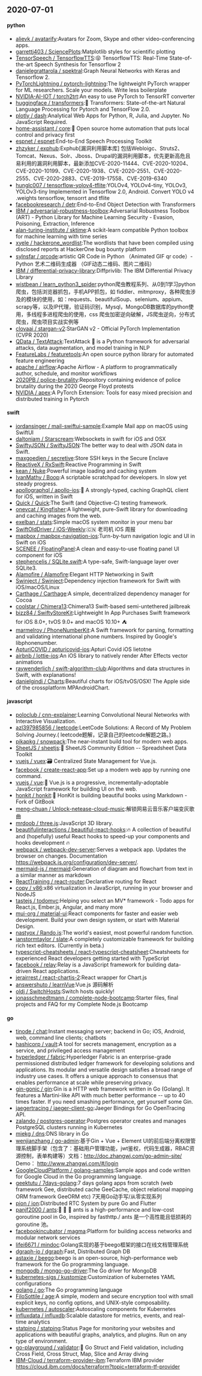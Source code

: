 ## 2020-07-01

#### python
* [alievk / avatarify](https://github.com/alievk/avatarify):Avatars for Zoom, Skype and other video-conferencing apps.
* [garrettj403 / SciencePlots](https://github.com/garrettj403/SciencePlots):Matplotlib styles for scientific plotting
* [TensorSpeech / TensorflowTTS](https://github.com/TensorSpeech/TensorflowTTS):😝
TensorflowTTS: Real-Time State-of-the-art Speech Synthesis for Tensorflow 2
* [danielegrattarola / spektral](https://github.com/danielegrattarola/spektral):Graph Neural Networks with Keras and Tensorflow 2.
* [PyTorchLightning / pytorch-lightning](https://github.com/PyTorchLightning/pytorch-lightning):The lightweight PyTorch wrapper for ML researchers. Scale your models. Write less boilerplate
* [NVIDIA-AI-IOT / torch2trt](https://github.com/NVIDIA-AI-IOT/torch2trt):An easy to use PyTorch to TensorRT converter
* [huggingface / transformers](https://github.com/huggingface/transformers):🤗
Transformers: State-of-the-art Natural Language Processing for Pytorch and TensorFlow 2.0.
* [plotly / dash](https://github.com/plotly/dash):Analytical Web Apps for Python, R, Julia, and Jupyter. No JavaScript Required.
* [home-assistant / core](https://github.com/home-assistant/core):🏡
Open source home automation that puts local control and privacy first
* [espnet / espnet](https://github.com/espnet/espnet):End-to-End Speech Processing Toolkit
* [zhzyker / exphub](https://github.com/zhzyker/exphub):Exphub[漏洞利用脚本库] 包括Webloigc、Struts2、Tomcat、Nexus、Solr、Jboss、Drupal的漏洞利用脚本，优先更新高危且易利用的漏洞利用脚本，最新添加CVE-2020-11444、CVE-2020-10204、CVE-2020-10199、CVE-2020-1938、CVE-2020-2551、CVE-2020-2555、CVE-2020-2883、CVE-2019-17558、CVE-2019-6340
* [hunglc007 / tensorflow-yolov4-tflite](https://github.com/hunglc007/tensorflow-yolov4-tflite):YOLOv4, YOLOv4-tiny, YOLOv3, YOLOv3-tiny Implemented in Tensorflow 2.0, Android. Convert YOLO v4 .weights tensorflow, tensorrt and tflite
* [facebookresearch / detr](https://github.com/facebookresearch/detr):End-to-End Object Detection with Transformers
* [IBM / adversarial-robustness-toolbox](https://github.com/IBM/adversarial-robustness-toolbox):Adversarial Robustness Toolbox (ART) - Python Library for Machine Learning Security - Evasion, Poisoning, Extraction, Inference
* [alan-turing-institute / sktime](https://github.com/alan-turing-institute/sktime):A scikit-learn compatible Python toolbox for machine learning with time series
* [xyele / hackerone_wordlist](https://github.com/xyele/hackerone_wordlist):The wordlists that have been compiled using disclosed reports at HackerOne bug bounty platform
* [sylnsfar / qrcode](https://github.com/sylnsfar/qrcode):artistic QR Code in Python （Animated GIF qr code）- Python 艺术二维码生成器 （GIF动态二维码、图片二维码）
* [IBM / differential-privacy-library](https://github.com/IBM/differential-privacy-library):Diffprivlib: The IBM Differential Privacy Library
* [wistbean / learn_python3_spider](https://github.com/wistbean/learn_python3_spider):python爬虫教程系列、从0到1学习python爬虫，包括浏览器抓包，手机APP抓包，如 fiddler、mitmproxy，各种爬虫涉及的模块的使用，如：requests、beautifulSoup、selenium、appium、scrapy等，以及IP代理，验证码识别，Mysql，MongoDB数据库的python使用，多线程多进程爬虫的使用，css 爬虫加密逆向破解，JS爬虫逆向，分布式爬虫，爬虫项目实战实例等
* [clovaai / stargan-v2](https://github.com/clovaai/stargan-v2):StarGAN v2 - Official PyTorch Implementation (CVPR 2020)
* [QData / TextAttack](https://github.com/QData/TextAttack):TextAttack
🐙
is a Python framework for adversarial attacks, data augmentation, and model training in NLP
* [FeatureLabs / featuretools](https://github.com/FeatureLabs/featuretools):An open source python library for automated feature engineering
* [apache / airflow](https://github.com/apache/airflow):Apache Airflow - A platform to programmatically author, schedule, and monitor workflows
* [2020PB / police-brutality](https://github.com/2020PB/police-brutality):Repository containing evidence of police brutality during the 2020 George Floyd protests
* [NVIDIA / apex](https://github.com/NVIDIA/apex):A PyTorch Extension: Tools for easy mixed precision and distributed training in Pytorch

#### swift
* [jordansinger / mail-swiftui-sample](https://github.com/jordansinger/mail-swiftui-sample):Example Mail app on macOS using SwiftUI
* [daltoniam / Starscream](https://github.com/daltoniam/Starscream):Websockets in swift for iOS and OSX
* [SwiftyJSON / SwiftyJSON](https://github.com/SwiftyJSON/SwiftyJSON):The better way to deal with JSON data in Swift.
* [maxgoedjen / secretive](https://github.com/maxgoedjen/secretive):Store SSH keys in the Secure Enclave
* [ReactiveX / RxSwift](https://github.com/ReactiveX/RxSwift):Reactive Programming in Swift
* [kean / Nuke](https://github.com/kean/Nuke):Powerful image loading and caching system
* [IvanMathy / Boop](https://github.com/IvanMathy/Boop):A scriptable scratchpad for developers. In slow yet steady progress.
* [apollographql / apollo-ios](https://github.com/apollographql/apollo-ios):📱
A strongly-typed, caching GraphQL client for iOS, written in Swift
* [Quick / Quick](https://github.com/Quick/Quick):The Swift (and Objective-C) testing framework.
* [onevcat / Kingfisher](https://github.com/onevcat/Kingfisher):A lightweight, pure-Swift library for downloading and caching images from the web.
* [exelban / stats](https://github.com/exelban/stats):Simple macOS system monitor in your menu bar
* [SwiftOldDriver / iOS-Weekly](https://github.com/SwiftOldDriver/iOS-Weekly):🇨🇳
老司机 iOS 周报
* [mapbox / mapbox-navigation-ios](https://github.com/mapbox/mapbox-navigation-ios):Turn-by-turn navigation logic and UI in Swift on iOS
* [SCENEE / FloatingPanel](https://github.com/SCENEE/FloatingPanel):A clean and easy-to-use floating panel UI component for iOS
* [stephencelis / SQLite.swift](https://github.com/stephencelis/SQLite.swift):A type-safe, Swift-language layer over SQLite3.
* [Alamofire / Alamofire](https://github.com/Alamofire/Alamofire):Elegant HTTP Networking in Swift
* [Swinject / Swinject](https://github.com/Swinject/Swinject):Dependency injection framework for Swift with iOS/macOS/Linux
* [Carthage / Carthage](https://github.com/Carthage/Carthage):A simple, decentralized dependency manager for Cocoa
* [coolstar / Chimera13](https://github.com/coolstar/Chimera13):Chimera13 Swift-based semi-untethered jailbreak
* [bizz84 / SwiftyStoreKit](https://github.com/bizz84/SwiftyStoreKit):Lightweight In App Purchases Swift framework for iOS 8.0+, tvOS 9.0+ and macOS 10.10+
⛺
* [marmelroy / PhoneNumberKit](https://github.com/marmelroy/PhoneNumberKit):A Swift framework for parsing, formatting and validating international phone numbers. Inspired by Google's libphonenumber.
* [ApturiCOVID / apturicovid-ios](https://github.com/ApturiCOVID/apturicovid-ios):Apturi Covid iOS lietotne
* [airbnb / lottie-ios](https://github.com/airbnb/lottie-ios):An iOS library to natively render After Effects vector animations
* [raywenderlich / swift-algorithm-club](https://github.com/raywenderlich/swift-algorithm-club):Algorithms and data structures in Swift, with explanations!
* [danielgindi / Charts](https://github.com/danielgindi/Charts):Beautiful charts for iOS/tvOS/OSX! The Apple side of the crossplatform MPAndroidChart.

#### javascript
* [poloclub / cnn-explainer](https://github.com/poloclub/cnn-explainer):Learning Convolutional Neural Networks with Interactive Visualization.
* [azl397985856 / leetcode](https://github.com/azl397985856/leetcode):LeetCode Solutions: A Record of My Problem Solving Journey.( leetcode题解，记录自己的leetcode解题之路。)
* [pikapkg / snowpack](https://github.com/pikapkg/snowpack):The near-instant build tool for modern web apps.
* [SheetJS / sheetjs](https://github.com/SheetJS/sheetjs):📗
SheetJS Community Edition -- Spreadsheet Data Toolkit
* [vuejs / vuex](https://github.com/vuejs/vuex):🗃️
Centralized State Management for Vue.js.
* [facebook / create-react-app](https://github.com/facebook/create-react-app):Set up a modern web app by running one command.
* [vuejs / vue](https://github.com/vuejs/vue):🖖
Vue.js is a progressive, incrementally-adoptable JavaScript framework for building UI on the web.
* [honkit / honkit](https://github.com/honkit/honkit):📖
HonKit is building beautiful books using Markdown - Fork of GitBook
* [meng-chuan / Unlock-netease-cloud-music](https://github.com/meng-chuan/Unlock-netease-cloud-music):解锁网易云音乐客户端变灰歌曲
* [mrdoob / three.js](https://github.com/mrdoob/three.js):JavaScript 3D library.
* [beautifulinteractions / beautiful-react-hooks](https://github.com/beautifulinteractions/beautiful-react-hooks):🔥
A collection of beautiful and (hopefully) useful React hooks to speed-up your components and hooks development
🔥
* [webpack / webpack-dev-server](https://github.com/webpack/webpack-dev-server):Serves a webpack app. Updates the browser on changes. Documentation https://webpack.js.org/configuration/dev-server/.
* [mermaid-js / mermaid](https://github.com/mermaid-js/mermaid):Generation of diagram and flowchart from text in a similar manner as markdown
* [ReactTraining / react-router](https://github.com/ReactTraining/react-router):Declarative routing for React
* [copy / v86](https://github.com/copy/v86):x86 virtualization in JavaScript, running in your browser and NodeJS
* [tastejs / todomvc](https://github.com/tastejs/todomvc):Helping you select an MV* framework - Todo apps for React.js, Ember.js, Angular, and many more
* [mui-org / material-ui](https://github.com/mui-org/material-ui):React components for faster and easier web development. Build your own design system, or start with Material Design.
* [nastyox / Rando.js](https://github.com/nastyox/Rando.js):The world's easiest, most powerful random function.
* [ianstormtaylor / slate](https://github.com/ianstormtaylor/slate):A completely customizable framework for building rich text editors. (Currently in beta.)
* [typescript-cheatsheets / react-typescript-cheatsheet](https://github.com/typescript-cheatsheets/react-typescript-cheatsheet):Cheatsheets for experienced React developers getting started with TypeScript
* [facebook / relay](https://github.com/facebook/relay):Relay is a JavaScript framework for building data-driven React applications.
* [jerairrest / react-chartjs-2](https://github.com/jerairrest/react-chartjs-2):React wrapper for Chart.js
* [answershuto / learnVue](https://github.com/answershuto/learnVue):Vue.js 源码解析
* [oldj / SwitchHosts](https://github.com/oldj/SwitchHosts):Switch hosts quickly!
* [jonasschmedtmann / complete-node-bootcamp](https://github.com/jonasschmedtmann/complete-node-bootcamp):Starter files, final projects and FAQ for my Complete Node.js Bootcamp

#### go
* [tinode / chat](https://github.com/tinode/chat):Instant messaging server; backend in Go; iOS, Android, web, command line clients; chatbots
* [hashicorp / vault](https://github.com/hashicorp/vault):A tool for secrets management, encryption as a service, and privileged access management
* [hyperledger / fabric](https://github.com/hyperledger/fabric):Hyperledger Fabric is an enterprise-grade permissioned distributed ledger framework for developing solutions and applications. Its modular and versatile design satisfies a broad range of industry use cases. It offers a unique approach to consensus that enables performance at scale while preserving privacy.
* [gin-gonic / gin](https://github.com/gin-gonic/gin):Gin is a HTTP web framework written in Go (Golang). It features a Martini-like API with much better performance -- up to 40 times faster. If you need smashing performance, get yourself some Gin.
* [jaegertracing / jaeger-client-go](https://github.com/jaegertracing/jaeger-client-go):Jaeger Bindings for Go OpenTracing API.
* [zalando / postgres-operator](https://github.com/zalando/postgres-operator):Postgres operator creates and manages PostgreSQL clusters running in Kubernetes
* [miekg / dns](https://github.com/miekg/dns):DNS library in Go
* [wenjianzhang / go-admin](https://github.com/wenjianzhang/go-admin):基于Gin + Vue + Element UI的前后端分离权限管理系统脚手架（包含了：基础用户管理功能，jwt鉴权，代码生成器，RBAC资源控制，表单构建等）文档：http://doc.zhangwj.com/go-admin-site/ Demo： http://www.zhangwj.com/#/login
* [GoogleCloudPlatform / golang-samples](https://github.com/GoogleCloudPlatform/golang-samples):Sample apps and code written for Google Cloud in the Go programming language.
* [geektutu / 7days-golang](https://github.com/geektutu/7days-golang):7 days golang apps from scratch (web framework Gee, distributed cache GeeCache, object relational mapping ORM framework GeeORM etc) 7天用Go动手写/从零实现系列
* [pion / ion](https://github.com/pion/ion):Distributed RTC System by pure Go and Flutter
* [panjf2000 / ants](https://github.com/panjf2000/ants):🐜
🐜
🐜
ants is a high-performance and low-cost goroutine pool in Go, inspired by fasthttp./ ants 是一个高性能且低损耗的 goroutine 池。
* [facebookincubator / magma](https://github.com/facebookincubator/magma):Platform for building access networks and modular network services
* [lifei6671 / mindoc](https://github.com/lifei6671/mindoc):Golang实现的基于beego框架的接口在线文档管理系统
* [dgraph-io / dgraph](https://github.com/dgraph-io/dgraph):Fast, Distributed Graph DB
* [astaxie / beego](https://github.com/astaxie/beego):beego is an open-source, high-performance web framework for the Go programming language.
* [mongodb / mongo-go-driver](https://github.com/mongodb/mongo-go-driver):The Go driver for MongoDB
* [kubernetes-sigs / kustomize](https://github.com/kubernetes-sigs/kustomize):Customization of kubernetes YAML configurations
* [golang / go](https://github.com/golang/go):The Go programming language
* [FiloSottile / age](https://github.com/FiloSottile/age):A simple, modern and secure encryption tool with small explicit keys, no config options, and UNIX-style composability.
* [kubernetes / autoscaler](https://github.com/kubernetes/autoscaler):Autoscaling components for Kubernetes
* [influxdata / influxdb](https://github.com/influxdata/influxdb):Scalable datastore for metrics, events, and real-time analytics
* [statping / statping](https://github.com/statping/statping):Status Page for monitoring your websites and applications with beautiful graphs, analytics, and plugins. Run on any type of environment.
* [go-playground / validator](https://github.com/go-playground/validator):💯
Go Struct and Field validation, including Cross Field, Cross Struct, Map, Slice and Array diving
* [IBM-Cloud / terraform-provider-ibm](https://github.com/IBM-Cloud/terraform-provider-ibm):Terraform IBM provider https://cloud.ibm.com/docs/terraform?topic=terraform-tf-provider
